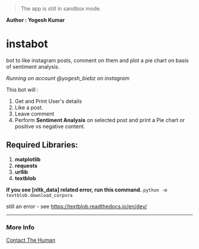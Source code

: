 > The app is still in sandbox mode.

**Author : Yogesh Kumar**

# instabot
bot to like instagram posts, comment on them and plot a pie chart on basis of sentiment analysis.

*Running on account @yogesh_biebz on instagram*

This bot will :
1. Get and Print User's details
2. Like a post.
3. Leave comment
4. Perform **Sentiment Analysis** on selected post and print a Pie chart or positive vs negative content.

## Required Libraries:
1. **matplotlib**
2. **requests**
3. **urllib**
4. **textblob**


**If you see [nltk_data] related error, run this command.**
`python -m textblob.download_corpora`

still an error - see https://textblob.readthedocs.io/en/dev/

***
### More Info

[Contact The Human](mailto:yogesh.biebz@gmail.com)
